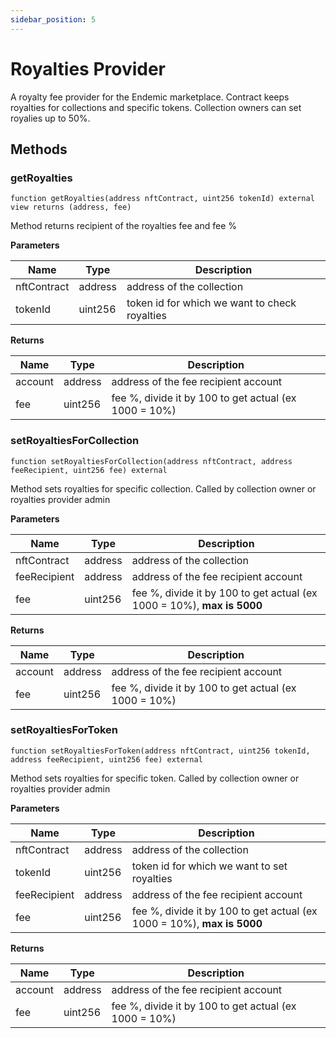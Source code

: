 ```yaml
---
sidebar_position: 5
---
```


# Royalties Provider
A royalty fee provider for the Endemic marketplace. Contract keeps royalties for collections and specific tokens. Collection owners can set royalies up to 50%.


## Methods

### getRoyalties

```
function getRoyalties(address nftContract, uint256 tokenId) external view returns (address, fee)
```
Method returns recipient of the royalties fee and fee %

**Parameters**

| Name        | Type          |Description  |
| ----------- | ----------- | ----------- |
| nftContract | address | address of the collection              |
| tokenId   | uint256        |    token id for which we want to check royalties   |

**Returns**

| Name        | Type          |Description  |
| ----------- | ----------- | ----------- |
| account | address | address of the fee recipient account           |
| fee   | uint256        |    fee %, divide it by 100 to get actual (ex 1000 = 10%)   |

### setRoyaltiesForCollection

```
function setRoyaltiesForCollection(address nftContract, address feeRecipient, uint256 fee) external
```
Method sets royalties for specific collection. Called by collection owner or royalties provider admin

**Parameters**

| Name        | Type          |Description  |
| ----------- | ----------- | ----------- |
| nftContract | address | address of the collection              |
| feeRecipient | address | address of the fee recipient account           |
| fee   | uint256        |    fee %, divide it by 100 to get actual (ex 1000 = 10%), **max is 5000**   |

**Returns**

| Name        | Type          |Description  |
| ----------- | ----------- | ----------- |
| account | address | address of the fee recipient account           |
| fee   | uint256        |    fee %, divide it by 100 to get actual (ex 1000 = 10%)   |

### setRoyaltiesForToken

```
function setRoyaltiesForToken(address nftContract, uint256 tokenId, address feeRecipient, uint256 fee) external
```
Method sets royalties for specific token. Called by collection owner or royalties provider admin

**Parameters**

| Name        | Type          |Description  |
| ----------- | ----------- | ----------- |
| nftContract | address | address of the collection              |
| tokenId   | uint256        |    token id for which we want to set royalties   |
| feeRecipient | address | address of the fee recipient account           |
| fee   | uint256        |    fee %, divide it by 100 to get actual (ex 1000 = 10%), **max is 5000**   |

**Returns**

| Name        | Type          |Description  |
| ----------- | ----------- | ----------- |
| account | address | address of the fee recipient account           |
| fee   | uint256        |    fee %, divide it by 100 to get actual (ex 1000 = 10%)   |